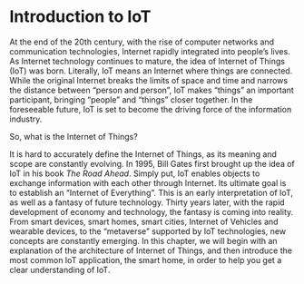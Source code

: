 # Introduction to IoT

At the end of the 20th century, with the rise of computer networks and communication technologies, Internet rapidly integrated into people’s lives. As Internet technology continues to mature, the idea of Internet of Things (IoT) was born. Literally, IoT means an Internet where things are connected. While the original Internet breaks the limits of space and time and narrows the distance between “person and person”, IoT makes “things” an important participant, bringing “people” and “things” closer together. In the foreseeable future, IoT is set to become the driving force of the information industry.

So, what is the Internet of Things?

It is hard to accurately define the Internet of Things, as its meaning and scope are constantly evolving. In 1995, Bill Gates first brought up the idea of IoT in his book *The Road Ahead*. Simply put, IoT enables objects to exchange information with each other through Internet. Its ultimate goal is to establish an “Internet of Everything”. This is an early interpretation of IoT, as well as a fantasy of future technology. Thirty years later, with the rapid development of economy and technology, the fantasy is coming into reality. From smart devices, smart homes, smart cities, Internet of Vehicles and wearable devices, to the “metaverse” supported by IoT technologies, new concepts are constantly emerging. In this chapter, we will begin with an explanation of the architecture of Internet of Things, and then introduce the most common IoT application, the smart home, in order to help you get a clear understanding of IoT.
